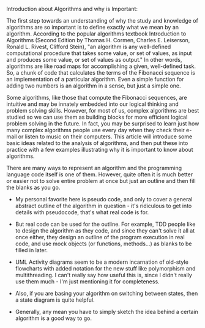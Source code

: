 Introduction about Algorithms and why is Important:

The first step towards an understanding of why the study and knowledge of algorithms are so important is to define exactly what we mean by an algorithm. According to the popular algorithms textbook Introduction to Algorithms (Second Edition by Thomas H. Cormen, Charles E. Leiserson, Ronald L. Rivest, Clifford Stein), "an algorithm is any well-defined computational procedure that takes some value, or set of values, as input and produces some value, or set of values as output." In other words, algorithms are like road maps for accomplishing a given, well-defined task. So, a chunk of code that calculates the terms of the Fibonacci sequence is an implementation of a particular algorithm. Even a simple function for adding two numbers is an algorithm in a sense, but just a simple one. 

Some algorithms, like those that compute the Fibonacci sequences, are intuitive and may be innately embedded into our logical thinking and problem solving skills. However, for most of us, complex algorithms are best studied so we can use them as building blocks for more efficient logical problem solving in the future. In fact, you may be surprised to learn just how many complex algorithms people use every day when they check their e-mail or listen to music on their computers. This article will introduce some basic ideas related to the analysis of algorithms, and then put these into practice with a few examples illustrating why it is important to know about algorithms. 

There are many ways to represent an algorithm and the programming language code itself is one of them. However, quite often it is much better or easier not to solve entire problem at once but just an outline and then fill the blanks as you go.

* My personal favorite here is pseudo code, and only to cover a general abstract outline of the algorithm in question - it's ridiculous to get into details with pseudocode, that's what real code is for.

* But real code can be used for the outline. For example, TDD people like to design the algorithm as they code, and since they can't solve it all at once either, they design an outline of the program execution in real code, and use mock objects (or functions, methods...) as blanks to be filled in later.

* UML Activity diagrams seem to be a modern incarnation of old-style flowcharts with added notation for the new stuff like polymorphism and multithreading. I can't really say how useful this is, since I didn't really use them much - I'm just mentioning it for completeness.

* Also, if you are basing your algorithm on switching between states, then a state diagram is quite helpful.

* Generally, any mean you have to simply sketch the idea behind a certain algorithm is a good way to go.